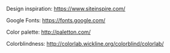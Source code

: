 Design inspiration:
https://www.siteinspire.com/

Google Fonts:
https://fonts.google.com/

Color palette:
http://paletton.com/

Colorblindness:
http://colorlab.wickline.org/colorblind/colorlab/
